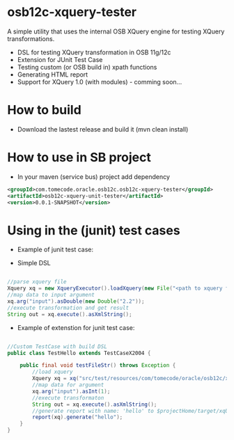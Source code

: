 # osb12c-xquery-tester

A simple utility that uses the internal OSB XQuery engine for testing XQuery transformations.

- DSL for testing XQuery transformation in OSB 11g/12c
- Extension for JUnit Test Case
- Testing custom (or OSB build in) xpath functions
- Generating HTML report
- Support for XQuery 1.0 (with modules) - comming soon...

# How to build

- Download the lastest release and build it (mvn clean install)

# How to use in SB project

- In your maven (service bus) project add dependency

```xml
<groupId>com.tomecode.oracle.osb12c.osb12c-xquery-tester</groupId>
<artifactId>osb12c-xquery-unit-tester</artifactId>
<version>0.0.1-SNAPSHOT</version>
```

# Using in the (junit) test cases

- Example of junit test case:

- Simple DSL
```java

//parse xquery file
Xquery xq = new XqueryExecutor().loadXquery(new File("<path to xquery file>"));
//map data to input argument
xq.arg("input").asDouble(new Double("2.2"));
//execute transformation and get result
String out = xq.execute().asXmlString();
```

- Example of extenstion for junit test case:

```java

//Custom TestCase with build DSL
public class TestHello extends TestCaseX2004 {

	public final void testFileStr() throws Exception {
		//load xquery
		Xquery xq = xq("src/test/resources/com/tomecode/oracle/osb12c/x2004/paramInt.xq");
		//map data for argument
		xq.arg("input").asInt(1);
		//execute transformaton
		String out = xq.execute().asXmlString();
		//generate report with name: 'hello' to $projectHome/target/xqUnitTestReports/hello_report.html
		report(xq).generate("hello");
	}
}
```
